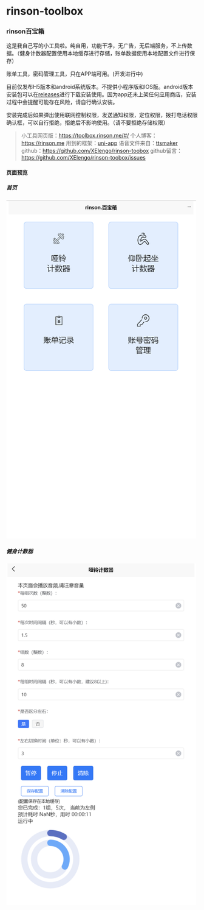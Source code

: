 # rinson-toolbox
### rinson百宝箱

这是我自己写的小工具啦。纯自用，功能干净，无广告，无后端服务，不上传数据。（健身计数器配置使用本地缓存进行存储，账单数据使用本地配置文件进行保存）

账单工具，密码管理工具，只在APP端可用。(开发进行中)

目前仅发布H5版本和android系统版本。不提供小程序版和IOS版。android版本安装包可以在[releases](https://github.com/XElengo/rinson-toobox/releases)进行下载安装使用。因为app还未上架任何应用商店，安装过程中会提醒可能存在风险，请自行确认安装。

安装完成后如果弹出使用联网控制权限，发送通知权限，定位权限，拨打电话权限确认框，可以自行拒绝，拒绝后不影响使用。（请不要拒绝存储权限）

> 小工具网页版：https://toolbox.rinson.me/#/
> 个人博客：https://rinson.me
> 用到的框架：[uni-app](https://uniapp.dcloud.net.cn/)
> 语音文件来自：[ttsmaker](https://ttsmaker.com/)
> github：https://github.com/XElengo/rinson-toobox
> github留言：https://github.com/XElengo/rinson-toobox/issues

#### 页面预览
##### 首页
<div >
  <img src="./preview/page1.png" width = "500px" />
</div>
  

##### 健身计数器
<div >
  <img src="./preview/page2.png" width = "500px" />
</div>